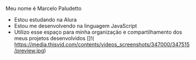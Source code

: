 Meu nome é Marcelo Paludetto
- Estou estudando na Alura
- Estou me desenvolvendo na linguagem JavaScript
- Utilizo esse espaço para minha organização e
compartilhamento dos meus projetos desenvolvidos
 []!( https://media.thisvid.com/contents/videos_screenshots/347000/347515/preview.jpg)
